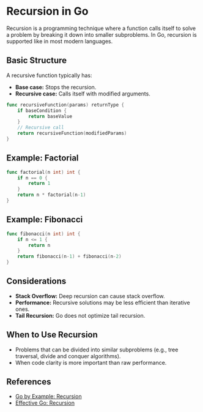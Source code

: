 # Recursion in Go

Recursion is a programming technique where a function calls itself to solve a problem by breaking it down into smaller subproblems. In Go, recursion is supported like in most modern languages.

## Basic Structure

A recursive function typically has:
- **Base case:** Stops the recursion.
- **Recursive case:** Calls itself with modified arguments.

```go
func recursiveFunction(params) returnType {
    if baseCondition {
        return baseValue
    }
    // Recursive call
    return recursiveFunction(modifiedParams)
}
```

## Example: Factorial

```go
func factorial(n int) int {
    if n == 0 {
        return 1
    }
    return n * factorial(n-1)
}
```

## Example: Fibonacci

```go
func fibonacci(n int) int {
    if n <= 1 {
        return n
    }
    return fibonacci(n-1) + fibonacci(n-2)
}
```

## Considerations

- **Stack Overflow:** Deep recursion can cause stack overflow.
- **Performance:** Recursive solutions may be less efficient than iterative ones.
- **Tail Recursion:** Go does not optimize tail recursion.

## When to Use Recursion

- Problems that can be divided into similar subproblems (e.g., tree traversal, divide and conquer algorithms).
- When code clarity is more important than raw performance.

## References

- [Go by Example: Recursion](https://gobyexample.com/recursion)
- [Effective Go: Recursion](https://golang.org/doc/effective_go#recursion)